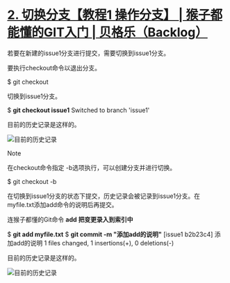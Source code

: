 # [2. 切换分支【教程1 操作分支】 | 猴子都能懂的GIT入门 | 贝格乐（Backlog）](https://backlog.com/git-tutorial/cn/stepup/stepup2_3.html)

若要在新建的issue1分支进行提交，需要切换到issue1分支。

要执行checkout命令以退出分支。

$ git checkout <branch>

切换到issue1分支。

$ **git checkout issue1**
Switched to branch 'issue1'

目前的历史记录是这样的。

![目前的历史记录](https://backlog.com/git-tutorial/cn/img/post/stepup/capture_stepup2_3_1.png)

Note

在checkout命令指定 -b选项执行，可以创建分支并进行切换。

$ git checkout -b <branch>

在切换到issue1分支的状态下提交，历史记录会被记录到issue1分支。在myfile.txt添加add命令的说明后再提交。

连猴子都懂的Git命令
**add 把变更录入到索引中**

$ **git add myfile.txt**
$ **git commit -m "添加add的说明"**
\[issue1 b2b23c4\] 添加add的说明
 1 files changed, 1 insertions(+), 0 deletions(-)

目前的历史记录是这样的。

![目前的历史记录](https://backlog.com/git-tutorial/cn/img/post/stepup/capture_stepup2_3_2.png)
